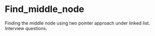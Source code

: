 # Find_middle_node
Finding the middle node using two pointer approach under linked list. Interview questions. 
